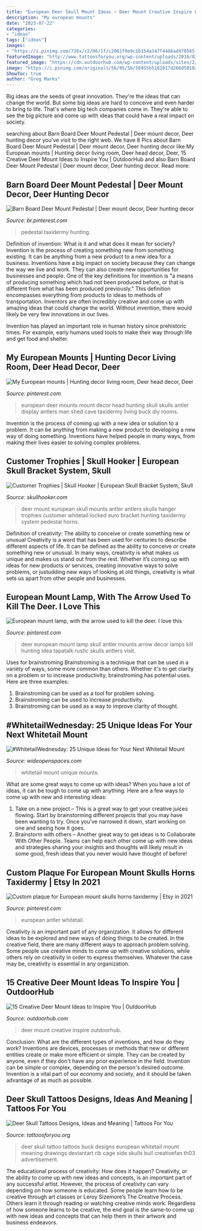 ```yaml
---
title: "European Deer Skull Mount Ideas ~ Deer Mount Creative Inspire Outdoorhub"
description: "My european mounts"
date: "2023-07-22"
categories:
- "ideas"
tags: ["ideas"]
images:
- "https://i.pinimg.com/736x/c2/06/1f/c2061f9e9c1b154a347f4486ad470585--european-mount-deer.jpg"
featuredImage: "http://www.tattoosforyou.org/wp-content/uploads/2016/03/Tattoos-of-Deer-Skulls.jpg"
featured_image: "https://cdn.outdoorhub.com/wp-content/uploads/sites/2/2015/05/outdoorhub-15-creative-deer-mount-ideas-inspire-2015-05-29_20-56-50.jpg"
image: "https://i.pinimg.com/originals/56/95/5b/56955b5162017d266d5018ae0104033e.jpg"
ShowToc: true
author: "Greg Marks"
---
```



Big ideas are the seeds of great innovation. They're the ideas that can change the world. But some big ideas are hard to conceive and even harder to bring to life. That's where big tech companies come in. They're able to see the big picture and come up with ideas that could have a real impact on society.

	

		
searching about Barn Board Deer Mount Pedestal | Deer mount decor, Deer hunting decor you've visit to the right web. We have 8 Pics about Barn Board Deer Mount Pedestal | Deer mount decor, Deer hunting decor like My European mounts | Hunting decor living room, Deer head decor, Deer, 15 Creative Deer Mount Ideas to Inspire You | OutdoorHub and also Barn Board Deer Mount Pedestal | Deer mount decor, Deer hunting decor. Read more:
		
    
## Barn Board Deer Mount Pedestal | Deer Mount Decor, Deer Hunting Decor

<img loading=lazy src="https://i.pinimg.com/originals/f5/53/a3/f553a3993058b9cb6ff9dfab0c5905a2.jpg" onerror="this.onerror=null;this.src='https://tse4.mm.bing.net/th?id=OIP.jREqd8vSbuD4QE6Sx15tLgHaPP&amp;pid=15.1';" alt="Barn Board Deer Mount Pedestal | Deer mount decor, Deer hunting decor">

_Source: br.pinterest.com_

>pedestal taxidermy hunting. 

	

Definition of invention: What is it and what does it mean for society?
Invention is the process of creating something new from something existing. It can be anything from a new product to a new idea for a business. Inventions have a big impact on society because they can change the way we live and work. They can also create new opportunities for businesses and people.
One of the key definitions for invention is "a means of producing something which had not been produced before, or that is different from what has been produced previously." This definition encompasses everything from products to ideas to methods of transportation. Inventors are often incredibly creative and come up with amazing ideas that could change the world. Without invention, there would likely be very few innovations in our lives.

Invention has played an important role in human history since prehistoric times. For example, early humans used tools to make their way through life and get food and shelter.

    
## My European Mounts | Hunting Decor Living Room, Deer Head Decor, Deer

<img loading=lazy src="https://i.pinimg.com/736x/c2/06/1f/c2061f9e9c1b154a347f4486ad470585--european-mount-deer.jpg" onerror="this.onerror=null;this.src='https://tse4.mm.bing.net/th?id=OIP.c8DBXRS3S6Xz9J2ilZBk2AHaJ3&amp;pid=15.1';" alt="My European mounts | Hunting decor living room, Deer head decor, Deer">

_Source: pinterest.com_

>european deer mounts mount decor head hunting skull skulls antler display antlers man shed cave taxidermy living buck diy rooms. 

	

Invention is the process of coming up with a new idea or solution to a problem. It can be anything from making a new product to developing a new way of doing something. Inventions have helped people in many ways, from making their lives easier to solving complex problems.

    
## Customer Trophies | Skull Hooker | European Skull Bracket System, Skull

<img loading=lazy src="https://www.skullhooker.com/wp-content/gallery/customer-trophies/locked-up.jpeg" onerror="this.onerror=null;this.src='https://tse1.mm.bing.net/th?id=OIP.frtkZv4eEVrUgg4NmUKvyQAAAA&amp;pid=15.1';" alt="Customer Trophies | Skull Hooker | European Skull Bracket System, Skull">

_Source: skullhooker.com_

>deer mount european skull mounts antler antlers skulls hanger trophies customer whitetail locked euro bracket hunting taxidermy system pedestal horns. 

	

Definition of creativity: The ability to conceive or create something new or unusual
Creativity is a word that has been used for centuries to describe different aspects of life. It can be defined as the ability to conceive or create something new or unusual. In many ways, creativity is what makes us unique and makes us stand out from the rest. Whether it’s coming up with ideas for new products or services, creating innovative ways to solve problems, or justudding new ways of looking at old things, creativity is what sets us apart from other people and businesses.

    
## European Mount Lamp, With The Arrow Used To Kill The Deer. I Love This

<img loading=lazy src="https://i.pinimg.com/736x/63/58/fe/6358feae87eb98545c379bac20283a60.jpg" onerror="this.onerror=null;this.src='https://tse1.mm.bing.net/th?id=OIP.53VJDC_--SUbwIaY4WaV3AHaJ3&amp;pid=15.1';" alt="European mount lamp, with the arrow used to kill the deer. I love this">

_Source: pinterest.com_

>deer european mount lamp skull antler mounts arrow decor lamps kill hunting idea tapatalk rustic skulls antlers visit. 

	

Uses for brainstroming
Brainstroming is a technique that can be used in a variety of ways, some more common than others. Whether it's to get clarity on a problem or to increase productivity, brainstroming has potential uses. Here are three examples: 

1) Brainstroming can be used as a tool for problem solving.
2) Brainstroming can be used to increase productivity.
3) Brainstroming can be used as a way to improve clarity of thought.

    
## #WhitetailWednesday: 25 Unique Ideas For Your Next Whitetail Mount

<img loading=lazy src="http://cdn0.wideopenspaces.com/wp-content/uploads/2018/07/lookout1.jpg" onerror="this.onerror=null;this.src='https://tse2.mm.bing.net/th?id=OIP.dXnmNhHAxBAN-SAVAFeDkQHaFj&amp;pid=15.1';" alt="#WhitetailWednesday: 25 Unique Ideas for Your Next Whitetail Mount">

_Source: wideopenspaces.com_

>whitetail mount unique mounts. 

	

What are some great ways to come up with ideas?
When you have a lot of ideas, it can be tough to come up with anything. Here are a few ways to come up with new and interesting ideas: 
1. Take on a new project – This is a great way to get your creative juices flowing. Start by brainstorming different projects that you may have been wanting to try. Once you’ve narrowed it down, start working on one and seeing how it goes. 
2. Brainstorm with others – Another great way to get ideas is to Collaborate With Other People. Teams can help each other come up with new ideas and strategies.sharing your insights and thoughts will likely result in some good, fresh ideas that you never would have thought of before! 

    
## Custom Plaque For European Mount Skulls Horns Taxidermy | Etsy In 2021

<img loading=lazy src="https://i.pinimg.com/originals/56/95/5b/56955b5162017d266d5018ae0104033e.jpg" onerror="this.onerror=null;this.src='https://tse3.mm.bing.net/th?id=OIP.67GjJ2cIC8fAIb2E43AMcwHaJ4&amp;pid=15.1';" alt="Custom plaque for European mount skulls horns taxidermy | Etsy in 2021">

_Source: pinterest.com_

>european antler whitetail. 

	

Creativity is an important part of any organization. It allows for different ideas to be explored and new ways of doing things to be created. In the creative field, there are many different ways to approach problem solving. Some people use creative minds to come up with creative solutions, while others rely on creativity in order to express themselves. Whatever the case may be, creativity is essential in any organization.

    
## 15 Creative Deer Mount Ideas To Inspire You | OutdoorHub

<img loading=lazy src="https://cdn.outdoorhub.com/wp-content/uploads/sites/2/2015/05/outdoorhub-15-creative-deer-mount-ideas-inspire-2015-05-29_20-56-50.jpg" onerror="this.onerror=null;this.src='https://tse1.mm.bing.net/th?id=OIP.yRtWxilprDE5QJdRLs-AmgHaHh&amp;pid=15.1';" alt="15 Creative Deer Mount Ideas to Inspire You | OutdoorHub">

_Source: outdoorhub.com_

>deer mount creative inspire outdoorhub. 

	

Conclusion: What are the different types of inventions, and how do they work?
Inventions are devices, processes or methods that new or different entities create or make more efficient or simple. They can be created by anyone, even if they don't have any prior experience in the field. Invention can be simple or complex, depending on the person's desired outcome. Invention is a vital part of our economy and society, and it should be taken advantage of as much as possible.

    
## Deer Skull Tattoos Designs, Ideas And Meaning | Tattoos For You

<img loading=lazy src="http://www.tattoosforyou.org/wp-content/uploads/2016/03/Tattoos-of-Deer-Skulls.jpg" onerror="this.onerror=null;this.src='https://tse2.mm.bing.net/th?id=OIP.3wVLhcPpkt8XssIiv1j5owHaJ4&amp;pid=15.1';" alt="Deer Skull Tattoos Designs, Ideas and Meaning | Tattoos For You">

_Source: tattoosforyou.org_

>deer skull tattoo tattoos buck designs european whitetail mount meaning drawings deviantart rib cage side skulls bull creativefan th03 advertisement. 

	

The educational process of creativity: How does it happen?
Creativity, or the ability to come up with new ideas and concepts, is an important part of any successful artist. However, the process of creativity can vary depending on how someone is educated. Some people learn how to be creative through art classes or Leroy Sizemore’s The Creative Process. Others learn it through reading or watching creative minds work. Regardless of how someone learns to be creative, the end goal is the same-to come up with new ideas and concepts that can help them in their artwork and business endeavors.

